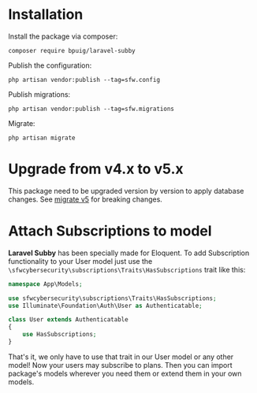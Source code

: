 # Installation

Install the package via composer:

```shell
composer require bpuig/laravel-subby
```

Publish the configuration:

```shell
php artisan vendor:publish --tag=sfw.config
```

Publish migrations:

```shell
php artisan vendor:publish --tag=sfw.migrations
```

Migrate:

```shell
php artisan migrate
```

# Upgrade from v4.x to v5.x

This package need to be upgraded version by version to apply database changes. See [migrate v5](migrate-v5.md) for breaking
changes.


# Attach Subscriptions to model

**Laravel Subby** has been specially made for Eloquent. To add Subscription functionality to your User model just use
the `\sfwcybersecurity\subscriptions\Traits\HasSubscriptions` trait like this:

```php
namespace App\Models;

use sfwcybersecurity\subscriptions\Traits\HasSubscriptions;
use Illuminate\Foundation\Auth\User as Authenticatable;

class User extends Authenticatable
{
    use HasSubscriptions;
}
```

That's it, we only have to use that trait in our User model or any other model! Now your users may subscribe to plans.
Then you can import package's models wherever you need them or extend them in your own models.
